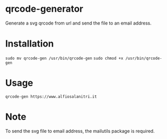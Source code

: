 # qrcode-generator
Generate a svg qrcode from url and send the file to an email address.

# Installation

`sudo mv qrcode-gen /usr/bin/qrcode-gen`
`sudo chmod +x /usr/bin/qrcode-gen`

# Usage
`qrcode-gen https://www.alfiosalanitri.it`

# Note
To send the svg file to email address, the mailutils package is required.
